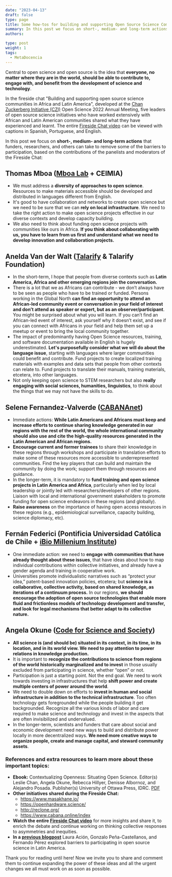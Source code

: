 ```yaml
---
date: "2023-04-13"
draft: false
type: page
title: Some how-tos for building and supporting Open Source Science Communities in Africa and Latin America
summary: In this post we focus on short-, medium- and long-term actions that funders, researchers, and others can take to remove some of the barriers to participation, based on the contributions of the panelists and moderators of the Fireside Chat developed at the CZI Open Science 2022 Annual Meeting.
authors: 

type: post
weight: 1
tags: 
  - MetaDocencia
---
```



Central to open science and open source is the idea that **everyone, no matter where they are in the world, should be able to contribute to, engage with, and benefit from the development of science and technology**. 

In the fireside chat "Building and supporting open source science communities in Africa and Latin America", developed at the [Chan Zuckerberg Initiative (CZI)](https://chanzuckerberg.com/) Open Science 2022 Annual Meeting, five leaders of open source science initiatives who have worked extensively with African and Latin American communities shared what they have experienced and learnt. The entire [Fireside Chat video](https://fast.wistia.com/embed/channel/g4orlbms5g?wchannelid=g4orlbms5g&wmediaid=v0er0tmgdi) can be viewed with captions in Spanish, Portuguese, and English.

In this post we focus on **short-, medium- and long-term actions** that funders, researchers, and others can take to remove some of the barriers to participation, based on the contributions of the panelists and moderators of the Fireside Chat:

## **Thomas Mboa ([Mboa Lab](https://website-mboalab.vercel.app/) + CEIMIA)**

- We must address a **diversity of approaches to open science**. Resources to make materials accessible should be developed and distributed in languages different from English.
- It's good to have collaboration and networks to create open science but we need to be sure that we can **rely on local infrastructure**. We need to take the right action to make open science projects effective in our diverse contexts and develop capacity building.
- We also need to think about funding open science projects with communities like ours in Africa. **If you think about collaborating with us, you have to learn from us first and understand what we need to develop innovation and collaboration projects.**
 
## **Anelda Van der Walt ([Talarify](https://www.talarify.co.za/) & Talarify Foundation)**

- In the short-term, I hope that people from diverse contexts such as **Latin America, Africa and other emerging regions join the conversation.**
- There is a lot that we as Africans can contribute - we don’t always have to be seen as people who have to be trained or funded. Persons working in the Global North **can find an opportunity to attend an African-led community event or conversation in your field of interest and don’t attend as speaker or expert, but as an observer/participant**. You might be surprised about what you will learn. If you can’t find an African-led event of interest, ask yourself why it doesn’t exist, and see if you can connect with Africans in your field and help them set up a meetup or event to bring the local community together.
- The impact of predominantly having Open Science resources, training, and software documentation available in English is hugely underestimated. **Let's purposefully consider what we will do about the language issue**, starting with languages where larger communities could benefit and contribute. Fund projects to create localized training materials with examples and data sets that people from other contexts can relate to. Fund projects to translate their manuals, training materials, etcetera, into other languages.
- Not only keeping open science to STEM researchers but also **really engaging with social sciences, humanities, linguistics**, to think about the things that we may not have the skills to do. 

## **Selene Fernandez-Valverde ([CABANAnet](https://www.cabana.online/index))** 

- Immediate actions: **While Latin Americans and Africans must keep and increase efforts to continue sharing knowledge generated in our regions with the rest of the world, the whole international community should also use and cite the high-quality resources generated in the Latin American and African regions.**
- **Encourage current and former trainees** to share their knowledge in these regions through workshops and participate in translation efforts to make some of these resources more accessible to underrepresented communities. Find the key players that can build and maintain the community by doing the work; support them through resources and guidance. 
- In the longer-term, it is mandatory to **fund training and open science projects in Latin America and Africa**, particularly when led by local leadership or jointly led with researchers/developers of other regions. Liaison with local and international government stakeholders to promote funding for open science endeavors in these regions (and globally). 
- **Raise awareness** on the importance of having open access resources in these regions (e.g., epidemiological surveillance, capacity building, science diplomacy, etc).

## **Fernán Federici (Pontificia Universidad Católica de Chile + [iBio Millenium Institute](https://www.ibio.cl/en/))**

- One immediate action: we need to **engage with communities that have already thought about these issues**, that have ideas about how to map individual contributions within collective initiatives, and already have a gender agenda and training in cooperative work.
- Universities promote individualistic narratives such as “protect your idea,” patent-based innovation policies, etcetera; but **science is a collaborative, collective activity, based on shared knowledge, as iterations of a continuum process.** In our regions, **we should encourage the adoption of open source technologies that enable more fluid and frictionless models of technology development and transfer, and look for legal mechanisms that better adapt to its collective nature.**

## **Angela Okune ([Code for Science and Society](https://www.codeforsociety.org/))**

- **All science is (and should be) situated in its context, in its time, in its location, and in its world view. We need to pay attention to power relations in knowledge production.**
- It is important to **recognize the contributions to science from regions of the world historically marginalized and to invest** in those usually excluded from participating in science, whether “open” or not.
- Participation is just a starting point. Not the end goal. We need to work towards investing in infrastructures that help **shift power and create multiple centers of power around the world**.
- We need to double down on efforts to **invest in human and social infrastructure in addition to the technical infrastructure**. Too often technology gets foregrounded while the people building it get backgrounded. Recognize all the various kinds of labor and care required to make science and technology and invest in the aspects that are often invisibilized and undervalued.
- In the longer-term, scientists and funders that care about social and economic development need new ways to build and distribute power locally in more decentralized ways. **We need more creative ways to organize people, create and manage capital, and steward community assets**. 


### References and extra resources to learn more about these important topics:
- **Ebook:** Contextualizing Openness: Situating Open Science. Editor(s) Leslie Chan, Angela Okune, Rebecca Hillyer, Denisse Albornoz, and Alejandro Posada. Publisher(s) University of Ottawa Press, IDRC. [PDF](https://idl-bnc-idrc.dspacedirect.org/bitstream/handle/10625/58201/contextualizing.pdf?sequence=2&isAllowed=y)
- **Other initiatives shared during the Fireside Chat:** 
  - https://www.masakhane.io/ 
  - https://openhardware.science/ 
  - http://reclone.org/ 
  - https://www.cabana.online/index 
- **Watch the entire [Fireside Chat video](https://fast.wistia.com/embed/channel/g4orlbms5g?wchannelid=g4orlbms5g&wmediaid=v0er0tmgdi)** for more insights and share it, to enrich the debate and continue working on thinking collective responses to asymmetries and inequities.
- **In a [previous blogpost](https://www.metadocencia.org/en/post/open-science-latin-america)** Laura Ación, Gonzalo Peña-Castellanos, and Fernando Pérez explored barriers to participating in open source science in Latin America. 

Thank you for reading until here! Now we invite you to share and comment them to continue expanding the power of these ideas and all the urgent changes we all must work on as soon as possible.
